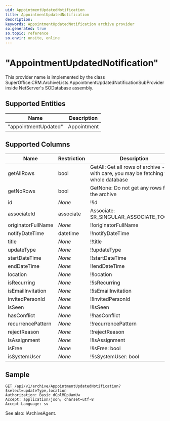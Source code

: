 ```yaml
---
uid: AppointmentUpdatedNotification
title: AppointmentUpdatedNotification
description: 
keywords: AppointmentUpdatedNotification archive provider
so.generated: true
so.topic: reference
so.envir: onsite, online
---
```


# "AppointmentUpdatedNotification"

This provider name is implemented by the class <see cref="T:SuperOffice.CRM.ArchiveLists.AppointmentUpdatedNotificationSubProvider">SuperOffice.CRM.ArchiveLists.AppointmentUpdatedNotificationSubProvider</see> inside NetServer's SODatabase assembly.

## Supported Entities
| Name | Description |
| ---- | ----- |
|"appointmentUpdated"|Appointment|

## Supported Columns
| Name | Restriction | Description | OrderBy
| ---- | ----- | ------- | ------ |
|getAllRows|bool|GetAll: Get all rows of archive - use with care, you may be fetching the whole database|  |
|getNoRows|bool|GetNone: Do not get any rows from the archive|  |
|id| *None* |!!id| x |
|associateId|associate|Associate: SR\_SINGULAR\_ASSOCIATE\_TOOLTIP| x |
|originatorFullName| *None* |!!originatorFullName|  |
|notifyDateTime|datetime|!!notifyDateTime| x |
|title| *None* |!!title|  |
|updateType| *None* |!!updateType|  |
|startDateTime| *None* |!!startDateTime| x |
|endDateTime| *None* |!!endDateTime|  |
|location| *None* |!!location|  |
|isRecurring| *None* |!!isRecurring|  |
|isEmailInvitation| *None* |!!isEmailInvitation|  |
|invitedPersonId| *None* |!!invitedPersonId| x |
|isSeen| *None* |!!isSeen|  |
|hasConflict| *None* |!!hasConflict|  |
|recurrencePattern| *None* |!!recurrencePattern| x |
|rejectReason| *None* |!!rejectReason| x |
|isAssignment| *None* |!!isAssignment|  |
|isFree| *None* |!!isFree: bool| x |
|isSystemUser| *None* |!!isSystemUser: bool| x |

## Sample

```http!
GET /api/v1/archive/AppointmentUpdatedNotification?$select=updateType,location
Authorization: Basic dGplMDpUamUw
Accept: application/json; charset=utf-8
Accept-Language: sv

```



See also: <see cref="T:SuperOffice.CRM.Services.IArchiveAgent">IArchiveAgent</see>.</p>

